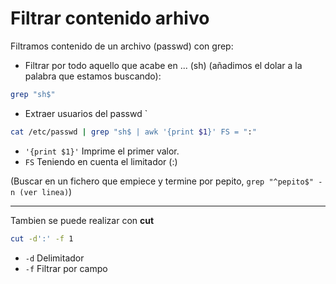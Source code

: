 # Filtrar contenido arhivo

Filtramos contenido de un archivo (passwd) con grep:
	
- Filtrar por todo aquello que acabe en ... (sh) (añadimos el dolar a la palabra que estamos buscando):
```bash
grep "sh$"
``` 
- Extraer usuarios del passwd `
```bash
cat /etc/passwd | grep "sh$ | awk '{print $1}' FS = ":"
```
- `'{print $1}'` Imprime el primer valor.
- `FS` Teniendo en cuenta el limitador (:)

(Buscar en un fichero que empiece y termine por pepito, `grep "^pepito$" -n (ver linea)`)
***
Tambien se puede realizar con **cut** 
```bash
cut -d':' -f 1
```
- `-d` Delimitador
- `-f` Filtrar por campo